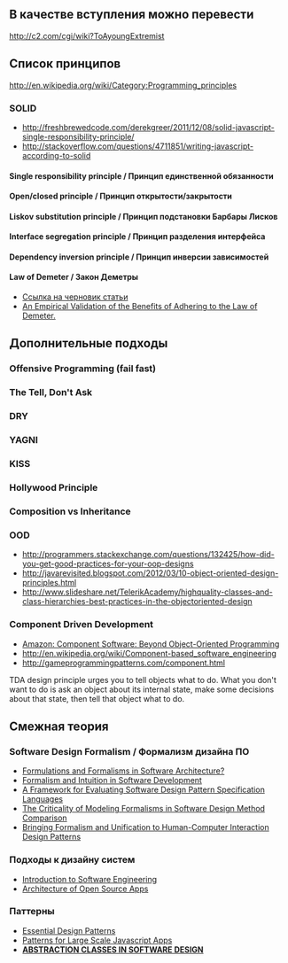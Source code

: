 ## В качестве вступления можно перевести
http://c2.com/cgi/wiki?ToAyoungExtremist

## Список принципов
http://en.wikipedia.org/wiki/Category:Programming_principles
### SOLID
* http://freshbrewedcode.com/derekgreer/2011/12/08/solid-javascript-single-responsibility-principle/
* http://stackoverflow.com/questions/4711851/writing-javascript-according-to-solid

#### Single responsibility principle / Принцип единственной обязанности
#### Open/closed principle / Принцип открытости/закрытости
#### Liskov substitution principle / Принцип подстановки Барбары Лисков
#### Interface segregation principle / Принцип разделения интерфейса
#### Dependency inversion principle /  Принцип инверсии зависимостей
#### Law of Demeter /  Закон Деметры
* [Ссылка на черновик статьи](principles/%D0%97%D0%B0%D0%BA%D0%BE%D0%BD%20%D0%94%D0%B5%D0%BC%D0%B5%D1%82%D1%80%D1%8B%20\(law%20of%20demeter\).md)
* [An Empirical Validation of the Benefits of Adhering to the Law of Demeter.](http://www.ccs.neu.edu/home/lieber/LoD/LoD-2011-Zurich.pdf)

## Дополнительные подходы
### Offensive Programming (fail fast)
### The Tell, Don't Ask
### DRY
### YAGNI
### KISS
### Hollywood Principle
### Composition vs Inheritance
### OOD
* http://programmers.stackexchange.com/questions/132425/how-did-you-get-good-practices-for-your-oop-designs
* http://javarevisited.blogspot.com/2012/03/10-object-oriented-design-principles.html
* http://www.slideshare.net/TelerikAcademy/highquality-classes-and-class-hierarchies-best-practices-in-the-objectoriented-design

### Component Driven Development

* [Amazon: Component Software: Beyond Object-Oriented Programming](http://www.amazon.com/dp/0201178885/)
* http://en.wikipedia.org/wiki/Component-based_software_engineering
* http://gameprogrammingpatterns.com/component.html


TDA design principle urges you to tell objects what to do. What you don't want to do is ask an object about its internal state, make some decisions about that state, then tell that object what to do. 


## Смежная теория
### Software Design Formalism / Формализм дизайна ПО
* [Formulations and Formalisms in Software Architecture?](http://repository.cmu.edu/cgi/viewcontent.cgi?article=1716&context=compsci)
* [Formalism and Intuition in Software Development](http://www.fmeurope.org/wp-content/uploads/2013/03/mjackson.pdf)
* [A Framework for Evaluating Software Design Pattern Specification Languages](http://www.academia.edu/3725444/A_Framework_for_Evaluating_Software_Design_Pattern_Specification_Languages)
* [The Criticality of Modeling Formalisms in Software Design Method Comparison](http://laser.cs.umass.edu/techreports/96-49.pdf)
* [Bringing Formalism and Unification to Human-Computer Interaction Design Patterns](http://dbonline.igroupnet.com/ACM.FT/1830000/1824754/p20-kruschitz.pdf)

### Подходы к дизайну систем
* [Introduction to Software Engineering](http://en.wikibooks.org/wiki/Introduction_to_Software_Engineering)
* [Architecture of Open Source Apps](http://www.aosabook.org/en/index.html)

### Паттерны
* [Essential Design Patterns](http://addyosmani.com/resources/essentialjsdesignpatterns/book/)
* [Patterns for Large Scale Javascript Apps](http://addyosmani.com/largescalejavascript/)
* **[ABSTRACTION CLASSES IN SOFTWARE DESIGN 
](http://www.eden-study.org/articles/2006/abstraction-classes-sw-design_ieesw.pdf)**

